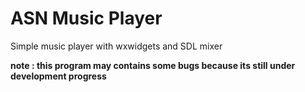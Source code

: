 # ASN Music Player
Simple music player with wxwidgets and SDL mixer

<b> note : this program may contains some bugs because its still under development progress</b>
